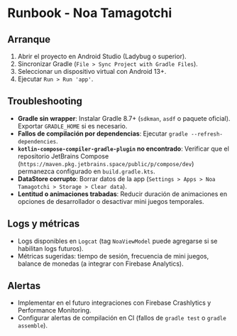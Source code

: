 # Runbook - Noa Tamagotchi

## Arranque
1. Abrir el proyecto en Android Studio (Ladybug o superior).
2. Sincronizar Gradle (`File > Sync Project with Gradle Files`).
3. Seleccionar un dispositivo virtual con Android 13+.
4. Ejecutar `Run > Run 'app'`.

## Troubleshooting
- **Gradle sin wrapper**: Instalar Gradle 8.7+ (`sdkman`, `asdf` o paquete oficial). Exportar `GRADLE_HOME` si es necesario.
- **Fallos de compilación por dependencias**: Ejecutar `gradle --refresh-dependencies`.
- **`kotlin-compose-compiler-gradle-plugin` no encontrado**: Verificar que el repositorio JetBrains Compose (`https://maven.pkg.jetbrains.space/public/p/compose/dev`) permanezca configurado en `build.gradle.kts`.
- **DataStore corrupto**: Borrar datos de la app (`Settings > Apps > Noa Tamagotchi > Storage > Clear data`).
- **Lentitud o animaciones trabadas**: Reducir duración de animaciones en opciones de desarrollador o desactivar mini juegos temporales.

## Logs y métricas
- Logs disponibles en `Logcat` (tag `NoaViewModel` puede agregarse si se habilitan logs futuros).
- Métricas sugeridas: tiempo de sesión, frecuencia de mini juegos, balance de monedas (a integrar con Firebase Analytics).

## Alertas
- Implementar en el futuro integraciones con Firebase Crashlytics y Performance Monitoring.
- Configurar alertas de compilación en CI (fallos de `gradle test` o `gradle assemble`).
